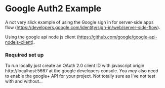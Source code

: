 # Google Auth2 Example

A not very slick example of using the Google sign in for server-side apps flow (https://developers.google.com/identity/sign-in/web/server-side-flow).

Using the google api node js client (https://github.com/google/google-api-nodejs-client).

### Required set up

To run locally just create an OAuth 2.0 client ID with javascript origin http://localhost:5667 at the google developers console.  You _may_ also need to enable the google+ API for your project. Not totally sure as I've not test with and without...

